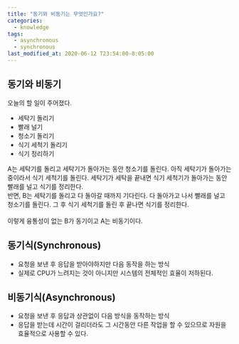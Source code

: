 ```yaml
---
title: "동기와 비동기는 무엇인가요?"
categories:
  - knowledge
tags:
  - asynchronous
  - synchronous
last_modified_at: 2020-06-12 T23:54:00-0:05:00
---
```


## 동기와 비동기

오늘의 할 일이 주어졌다.

- 세탁기 돌리기
- 빨래 널기
- 청소기 돌리기
- 식기 세척기 돌리기
- 식기 정리하기

A는 세탁기를 돌리고 세탁기가 돌아가는 동안 청소기를 돌린다. 아직 세탁기가 돌아가는 중이라서 식기 세척기를 돌린다. 세탁기가 세탁을 끝내면 식기 세척기가 돌아가는 동안 빨래를 널고 식기를 정리한다.<br/>
반면, B는 세탁기를 돌리고 다 돌아갈 때까지 기다린다. 다 돌아가고 나서 빨래를 널고 청소기를 돌린다. 그 후 식기 세척기를 돌린 후 끝나면 식기를 정리한다.<br/>
<br/>
이렇게 융통성이 없는 B가 동기이고 A는 비동기이다.<br/>

## 동기식(Synchronous)

- 요청을 보낸 후 응답을 받아야하지만 다음 동작을 하는 방식
- 실제로 CPU가 느려지는 것이 아니지만 시스템의 전체적인 효율이 저하된다.

## 비동기식(Asynchronous)

- 요청을 보낸 후 응답과 상관없이 다음 방식을 동작하는 방식
- 응답을 받는데 시간이 걸리더라도 그 시간동안 다른 작업을 할 수 있으므로 자원을 효율적으로 사용할 수 있다.
